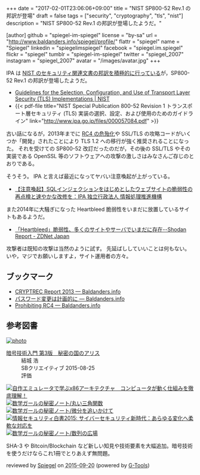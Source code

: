 +++
date = "2017-02-01T23:06:06+09:00"
title = "NIST SP800-52 Rev.1 の邦訳が登場"
draft = false
tags = ["security", "cryptography", "tls", "nist"]
description = "NIST SP800-52 Rev.1 の邦訳が登場したようだ。"

[author]
  github = "spiegel-im-spiegel"
  license = "by-sa"
  url = "http://www.baldanders.info/spiegel/profile/"
  flattr = "spiegel"
  name = "Spiegel"
  linkedin = "spiegelimspiegel"
  facebook = "spiegel.im.spiegel"
  flickr = "spiegel"
  tumblr = "spiegel-im-spiegel"
  twitter = "spiegel_2007"
  instagram = "spiegel_2007"
  avatar = "/images/avatar.jpg"
+++

IPA は [NIST のセキュリティ関連文書の邦訳を積極的に行っている](http://www.ipa.go.jp/security/publications/nist/ "セキュリティ関連NIST文書：IPA 独立行政法人 情報処理推進機構")が，SP800-52 Rev.1 の邦訳が登場したようだ。

- [Guidelines for the Selection, Configuration, and Use of Transport Layer Security (TLS) Implementations | NIST](https://www.nist.gov/node/562891?pub_id=915295)
- {{< pdf-file title="NIST Special Publication 800-52 Revision 1 トランスポート層セキュリティ (TLS) 実装の選択、設定、および使用のためのガイドライン" link="http://www.ipa.go.jp/files/000057084.pdf" >}}

古い話になるが，2013年までに [RC4 の危殆化](http://www.baldanders.info/spiegel/log2/000626.shtml "RC4 終了のお知らせ — Baldanders.info")や SSL/TLS の攻略コードがいくつか「開発」されたことにより TLS 1.2 への移行が強く推奨されることになった。
それを受けての SP800-52 改訂だったのだが，その後の SSL/TLS やその実装である OpenSSL 等のソフトウェアへの攻撃の激しさはみなさんご存じのとおりである。

そうそう。
IPA と言えば最近になってヤバい注意喚起が上がっている。

- [【注意喚起】SQLインジェクションをはじめとしたウェブサイトの脆弱性の再点検と速やかな改修を：IPA 独立行政法人 情報処理推進機構](http://www.ipa.go.jp/security/announce/website_vuln.html)

また2014年に大騒ぎになった Heartbleed 脆弱性をいまだに放置しているサイトもあるようだ。

- [「Heartbleed」脆弱性、多くのサイトやサーバでいまだに存在--Shodan Report - ZDNet Japan](https://japan.zdnet.com/article/35095570/)

攻撃者は既知の攻撃は当然のように試す。
先延ばししていいことは何もない。
いや，マジでお願いしますよ，サイト運用者の方々。

## ブックマーク

- [CRYPTREC Report 2013 — Baldanders.info](http://www.baldanders.info/spiegel/log2/000740.shtml)
- [パスワード変更は計画的に — Baldanders.info](http://www.baldanders.info/spiegel/log2/000682.shtml)
- [Prohibiting RC4 — Baldanders.info](http://www.baldanders.info/spiegel/log2/000810.shtml)

## 参考図書

<div class="hreview" ><a class="item url" href="http://www.amazon.co.jp/exec/obidos/ASIN/B015643CPE/baldandersinf-22/"><img src="http://ecx.images-amazon.com/images/I/51t6yHHVwEL._SL160_.jpg" alt="photo" class="photo"  /></a><dl ><dt class="fn"><a class="item url" href="http://www.amazon.co.jp/exec/obidos/ASIN/B015643CPE/baldandersinf-22/">暗号技術入門 第3版　秘密の国のアリス</a></dt><dd>結城 浩 </dd><dd>SBクリエイティブ 2015-08-25</dd><dd>評価<abbr class="rating" title="5"><img src="http://g-images.amazon.com/images/G/01/detail/stars-5-0.gif" alt="" /></abbr> </dd></dl><p class="similar"><a href="http://www.amazon.co.jp/exec/obidos/ASIN/B0148FQNVC/baldandersinf-22/" target="_top"><img src="http://images.amazon.com/images/P/B0148FQNVC.09._SCTHUMBZZZ_.jpg"  alt="自作エミュレータで学ぶx86アーキテクチャ　コンピュータが動く仕組みを徹底理解！"  /></a> <a href="http://www.amazon.co.jp/exec/obidos/ASIN/B00W6NCLJM/baldandersinf-22/" target="_top"><img src="http://images.amazon.com/images/P/B00W6NCLJM.09._SCTHUMBZZZ_.jpg"  alt="数学ガールの秘密ノート/丸い三角関数"  /></a> <a href="http://www.amazon.co.jp/exec/obidos/ASIN/B00Y9EYOIW/baldandersinf-22/" target="_top"><img src="http://images.amazon.com/images/P/B00Y9EYOIW.09._SCTHUMBZZZ_.jpg"  alt="数学ガールの秘密ノート/微分を追いかけて"  /></a> <a href="http://www.amazon.co.jp/exec/obidos/ASIN/B012BYBTZC/baldandersinf-22/" target="_top"><img src="http://images.amazon.com/images/P/B012BYBTZC.09._SCTHUMBZZZ_.jpg"  alt="情報セキュリティ白書2015: サイバーセキュリティ新時代：あらゆる変化へ柔軟な対応を"  /></a> <a href="http://www.amazon.co.jp/exec/obidos/ASIN/B00W6NCLL0/baldandersinf-22/" target="_top"><img src="http://images.amazon.com/images/P/B00W6NCLL0.09._SCTHUMBZZZ_.jpg"  alt="数学ガールの秘密ノート/数列の広場"  /></a> </p>
<p class="description">SHA-3 や Bitcoin/Blockchain など新しい知見や技術要素を大幅追加。暗号技術を使うだけならこれ1冊でとりあえず無問題。</p>
<p class="gtools" >reviewed by <a href='#maker' class='reviewer'>Spiegel</a> on <abbr class="dtreviewed" title="2015-09-20">2015-09-20</abbr> (powered by <a href="http://www.goodpic.com/mt/aws/index.html" >G-Tools</a>)</p>
</div>
